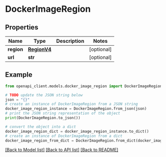 # DockerImageRegion


## Properties

Name | Type | Description | Notes
------------ | ------------- | ------------- | -------------
**region** | [**RegionV4**](RegionV4.md) |  | [optional] 
**url** | **str** |  | [optional] 

## Example

```python
from openapi_client.models.docker_image_region import DockerImageRegion

# TODO update the JSON string below
json = "{}"
# create an instance of DockerImageRegion from a JSON string
docker_image_region_instance = DockerImageRegion.from_json(json)
# print the JSON string representation of the object
print(DockerImageRegion.to_json())

# convert the object into a dict
docker_image_region_dict = docker_image_region_instance.to_dict()
# create an instance of DockerImageRegion from a dict
docker_image_region_from_dict = DockerImageRegion.from_dict(docker_image_region_dict)
```
[[Back to Model list]](../README.md#documentation-for-models) [[Back to API list]](../README.md#documentation-for-api-endpoints) [[Back to README]](../README.md)


